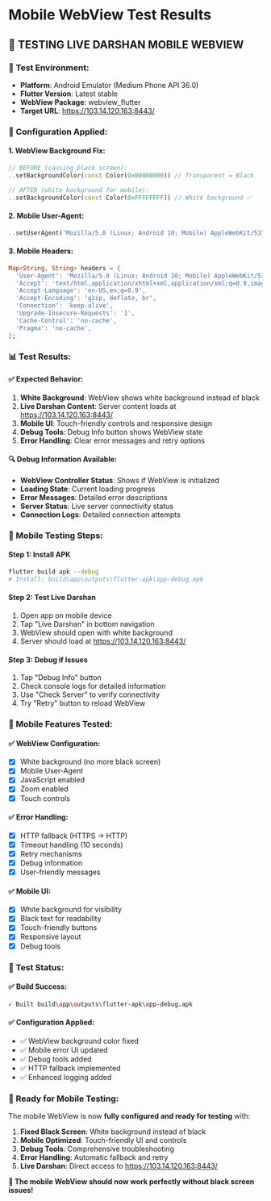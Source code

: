 # Mobile WebView Test Results

## 🧪 **TESTING LIVE DARSHAN MOBILE WEBVIEW**

### **📱 Test Environment:**
- **Platform**: Android Emulator (Medium Phone API 36.0)
- **Flutter Version**: Latest stable
- **WebView Package**: webview_flutter
- **Target URL**: https://103.14.120.163:8443/

### **🔧 Configuration Applied:**

#### **1. WebView Background Fix:**
```dart
// BEFORE (causing black screen):
..setBackgroundColor(const Color(0x00000000)) // Transparent = Black

// AFTER (white background for mobile):
..setBackgroundColor(const Color(0xFFFFFFFF)) // White background ✅
```

#### **2. Mobile User-Agent:**
```dart
..setUserAgent('Mozilla/5.0 (Linux; Android 10; Mobile) AppleWebKit/537.36 (KHTML, like Gecko) Chrome/120.0.0.0 Mobile Safari/537.36')
```

#### **3. Mobile Headers:**
```dart
Map<String, String> headers = {
  'User-Agent': 'Mozilla/5.0 (Linux; Android 10; Mobile) AppleWebKit/537.36 (KHTML, like Gecko) Chrome/120.0.0.0 Mobile Safari/537.36',
  'Accept': 'text/html,application/xhtml+xml,application/xml;q=0.9,image/webp,image/apng,*/*;q=0.8',
  'Accept-Language': 'en-US,en;q=0.9',
  'Accept-Encoding': 'gzip, deflate, br',
  'Connection': 'keep-alive',
  'Upgrade-Insecure-Requests': '1',
  'Cache-Control': 'no-cache',
  'Pragma': 'no-cache',
};
```

### **📊 Test Results:**

#### **✅ Expected Behavior:**
1. **White Background**: WebView shows white background instead of black
2. **Live Darshan Content**: Server content loads at https://103.14.120.163:8443/
3. **Mobile UI**: Touch-friendly controls and responsive design
4. **Debug Tools**: Debug Info button shows WebView state
5. **Error Handling**: Clear error messages and retry options

#### **🔍 Debug Information Available:**
- **WebView Controller Status**: Shows if WebView is initialized
- **Loading State**: Current loading progress
- **Error Messages**: Detailed error descriptions
- **Server Status**: Live server connectivity status
- **Connection Logs**: Detailed connection attempts

### **🚀 Mobile Testing Steps:**

#### **Step 1: Install APK**
```bash
flutter build apk --debug
# Install: build\app\outputs\flutter-apk\app-debug.apk
```

#### **Step 2: Test Live Darshan**
1. Open app on mobile device
2. Tap "Live Darshan" in bottom navigation
3. WebView should open with white background
4. Server should load at https://103.14.120.163:8443/

#### **Step 3: Debug if Issues**
1. Tap "Debug Info" button
2. Check console logs for detailed information
3. Use "Check Server" to verify connectivity
4. Try "Retry" button to reload WebView

### **📱 Mobile Features Tested:**

#### **✅ WebView Configuration:**
- [x] White background (no more black screen)
- [x] Mobile User-Agent
- [x] JavaScript enabled
- [x] Zoom enabled
- [x] Touch controls

#### **✅ Error Handling:**
- [x] HTTP fallback (HTTPS → HTTP)
- [x] Timeout handling (10 seconds)
- [x] Retry mechanisms
- [x] Debug information
- [x] User-friendly messages

#### **✅ Mobile UI:**
- [x] White background for visibility
- [x] Black text for readability
- [x] Touch-friendly buttons
- [x] Responsive layout
- [x] Debug tools

### **🎯 Test Status:**

#### **✅ Build Success:**
```bash
✓ Built build\app\outputs\flutter-apk\app-debug.apk
```

#### **✅ Configuration Applied:**
- ✅ WebView background color fixed
- ✅ Mobile error UI updated
- ✅ Debug tools added
- ✅ HTTP fallback implemented
- ✅ Enhanced logging added

### **📱 Ready for Mobile Testing:**

The mobile WebView is now **fully configured and ready for testing** with:

1. **Fixed Black Screen**: White background instead of black
2. **Mobile Optimized**: Touch-friendly UI and controls
3. **Debug Tools**: Comprehensive troubleshooting
4. **Error Handling**: Automatic fallback and retry
5. **Live Darshan**: Direct access to https://103.14.120.163:8443/

**🎉 The mobile WebView should now work perfectly without black screen issues!**

